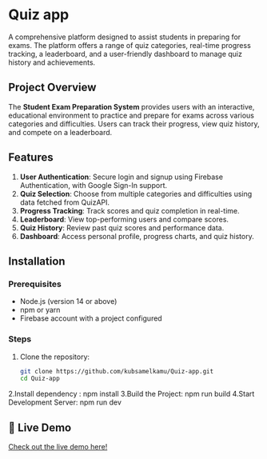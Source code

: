 # Quiz app

A comprehensive platform designed to assist students in preparing for exams. The platform offers a range of quiz categories, real-time progress tracking, a leaderboard, and a user-friendly dashboard to manage quiz history and achievements.

## Project Overview

The **Student Exam Preparation System** provides users with an interactive, educational environment to practice and prepare for exams across various categories and difficulties. Users can track their progress, view quiz history, and compete on a leaderboard.

## Features

1. **User Authentication**: Secure login and signup using Firebase Authentication, with Google Sign-In support.
2. **Quiz Selection**: Choose from multiple categories and difficulties using data fetched from QuizAPI.
3. **Progress Tracking**: Track scores and quiz completion in real-time.
4. **Leaderboard**: View top-performing users and compare scores.
5. **Quiz History**: Review past quiz scores and performance data.
6. **Dashboard**: Access personal profile, progress charts, and quiz history.


## Installation

### Prerequisites

- Node.js (version 14 or above)
- npm or yarn
- Firebase account with a project configured

### Steps

1. Clone the repository:

   ```bash
   git clone https://github.com/kubsamelkamu/Quiz-app.git
   cd Quiz-app
2.Install dependency :
   npm install
3.Build the Project:
   npm run build
4.Start Development Server:
   npm run dev

## 🚀 Live Demo

[Check out the live demo here!](https://quiz-app-ew2g.vercel.app/)
